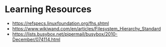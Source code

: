# Learning Resources

- https://refspecs.linuxfoundation.org/fhs.shtml
- https://www.wikiwand.com/en/articles/Filesystem_Hierarchy_Standard
- https://lists.busybox.net/pipermail/busybox/2010-December/074114.html
